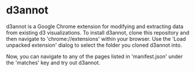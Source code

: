 d3annot
=======


d3annot is a Google Chrome extension for modifying and extracting data from existing d3 visualizations.  To install d3annot, clone this repository and then navigate to 'chrome://extensions' within your browser.  Use the 'Load unpacked extension' dialog to select the folder you cloned d3annot into.

Now, you can navigate to any of the pages listed in 'manifest.json' under the 'matches' key and try out d3annot.

